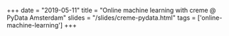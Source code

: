 +++
date = "2019-05-11"
title = "Online machine learning with creme @ PyData Amsterdam"
slides = "/slides/creme-pydata.html"
tags = ['online-machine-learning']
+++
